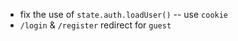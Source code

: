 - fix the use of `state.auth.loadUser()` -- use `cookie`
- `/login` & `/register` redirect for `guest`
